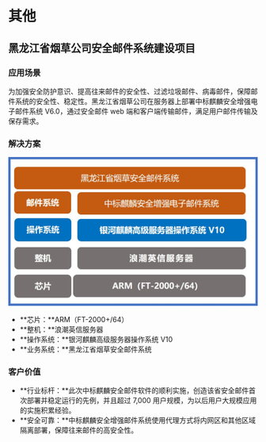 <div class="markdown">

# 其他

## 黑龙江省烟草公司安全邮件系统建设项目


### 应用场景

为加强安全防护意识、提高往来邮件的安全性、过滤垃圾邮件、病毒邮件，保障邮件系统的安全性、稳定性。黑龙江省烟草公司在服务器上部署中标麒麟安全增强电子邮件系统 V6.0，通过安全邮件 web 端和客户端传输邮件，满足用户邮件传输及保存需求。


### 解决方案

![er2](./image//er2.jpg)

- **芯片：**ARM（FT-2000+/64）
- **整机：**浪潮英信服务器
- **操作系统：**银河麒麟高级服务器操作系统 V10
- **业务系统：**黑龙江省烟草安全邮件系统

### 客户价值

- **行业标杆：**此次中标麒麟安全邮件软件的顺利实施，创造该省安全邮件首次部署并稳定运行的先例，并且超过 7,000 用户规模，为以后用户大规模应用的实施积累经验。
- **安全可靠：**中标麒麟安全增强邮件系统使用代理方式将内网区和其他区域隔离部署，保障往来邮件的高安全性。

</div>
